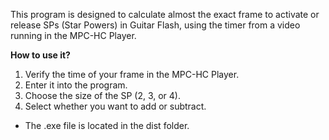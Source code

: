 This program is designed to calculate almost the exact frame to activate or release SPs (Star Powers) in Guitar Flash, using the timer from a video running in the MPC-HC Player.

**How to use it?**

1. Verify the time of your frame in the MPC-HC Player.
2. Enter it into the program.
3. Choose the size of the SP (2, 3, or 4).
4. Select whether you want to add or subtract.

 - The .exe file is located in the dist folder.
